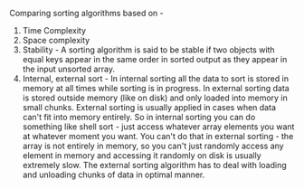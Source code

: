 Comparing sorting algorithms based on - 
1. Time Complexity
2. Space complexity
3. Stability - A sorting algorithm is said to be stable if two objects with equal keys
appear in the same order in sorted output as they appear in the input unsorted array. 
4. Internal, external sort - In internal sorting all the data to sort is stored in memory at all times
while sorting is in progress.
In external sorting data is stored outside memory (like on disk) and only loaded into memory in small chunks.
External sorting is usually applied in cases when data can't fit into memory entirely.
So in internal sorting you can do something like shell sort - just access whatever array elements you want at whatever
moment you want. 
You can't do that in external sorting - the array is not entirely in memory, so you can't just randomly access any element in memory and accessing it randomly on disk is usually extremely slow.
The external sorting algorithm has to deal with loading and unloading chunks of data in optimal manner.


